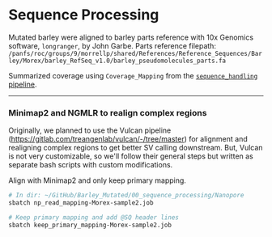 # Sequence Processing

Mutated barley were aligned to barley parts reference with 10x Genomics software, `longranger`, by John Garbe.
Parts reference filepath: `/panfs/roc/groups/9/morrellp/shared/References/Reference_Sequences/Barley/Morex/barley_RefSeq_v1.0/barley_pseudomolecules_parts.fa`

Summarized coverage using `Coverage_Mapping` from the [`sequence_handling` pipeline](https://github.com/MorrellLAB/sequence_handling).

---

### Minimap2 and NGMLR to realign complex regions

Originally, we planned to use the Vulcan pipeline (https://gitlab.com/treangenlab/vulcan/-/tree/master) for alignment and realigning complex regions to get better SV calling downstream. But, Vulcan is not very customizable, so we'll follow their general steps but written as separate bash scripts with custom modifications.

Align with Minimap2 and only keep primary mapping.

```bash
# In dir: ~/GitHub/Barley_Mutated/00_sequence_processing/Nanopore
sbatch np_read_mapping-Morex-sample2.job

# Keep primary mapping and add @SQ header lines
sbatch keep_primary_mapping-Morex-sample2.job
```
